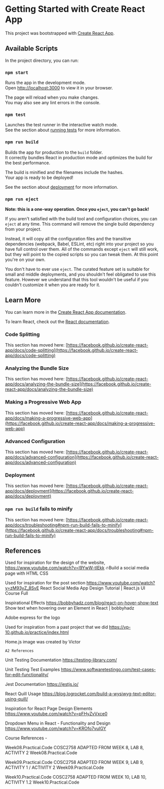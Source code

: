 # Getting Started with Create React App

This project was bootstrapped with [Create React App](https://github.com/facebook/create-react-app).

## Available Scripts

In the project directory, you can run:

### `npm start`

Runs the app in the development mode.\
Open [http://localhost:3000](http://localhost:3000) to view it in your browser.

The page will reload when you make changes.\
You may also see any lint errors in the console.

### `npm test`

Launches the test runner in the interactive watch mode.\
See the section about [running tests](https://facebook.github.io/create-react-app/docs/running-tests) for more information.

### `npm run build`

Builds the app for production to the `build` folder.\
It correctly bundles React in production mode and optimizes the build for the best performance.

The build is minified and the filenames include the hashes.\
Your app is ready to be deployed!

See the section about [deployment](https://facebook.github.io/create-react-app/docs/deployment) for more information.

### `npm run eject`

**Note: this is a one-way operation. Once you `eject`, you can't go back!**

If you aren't satisfied with the build tool and configuration choices, you can `eject` at any time. This command will remove the single build dependency from your project.

Instead, it will copy all the configuration files and the transitive dependencies (webpack, Babel, ESLint, etc) right into your project so you have full control over them. All of the commands except `eject` will still work, but they will point to the copied scripts so you can tweak them. At this point you're on your own.

You don't have to ever use `eject`. The curated feature set is suitable for small and middle deployments, and you shouldn't feel obligated to use this feature. However we understand that this tool wouldn't be useful if you couldn't customize it when you are ready for it.

## Learn More

You can learn more in the [Create React App documentation](https://facebook.github.io/create-react-app/docs/getting-started).

To learn React, check out the [React documentation](https://reactjs.org/).

### Code Splitting

This section has moved here: [https://facebook.github.io/create-react-app/docs/code-splitting](https://facebook.github.io/create-react-app/docs/code-splitting)

### Analyzing the Bundle Size

This section has moved here: [https://facebook.github.io/create-react-app/docs/analyzing-the-bundle-size](https://facebook.github.io/create-react-app/docs/analyzing-the-bundle-size)

### Making a Progressive Web App

This section has moved here: [https://facebook.github.io/create-react-app/docs/making-a-progressive-web-app](https://facebook.github.io/create-react-app/docs/making-a-progressive-web-app)

### Advanced Configuration

This section has moved here: [https://facebook.github.io/create-react-app/docs/advanced-configuration](https://facebook.github.io/create-react-app/docs/advanced-configuration)

### Deployment

This section has moved here: [https://facebook.github.io/create-react-app/docs/deployment](https://facebook.github.io/create-react-app/docs/deployment)

### `npm run build` fails to minify

This section has moved here: [https://facebook.github.io/create-react-app/docs/troubleshooting#npm-run-build-fails-to-minify](https://facebook.github.io/create-react-app/docs/troubleshooting#npm-run-build-fails-to-minify)

## References

Used for inspiration for the design of the website, 
https://www.youtube.com/watch?v=l9YwW-tIEkk 🔥Build  a social media page with HTML CSS

Used for inspiration for the post section
https://www.youtube.com/watch?v=zM93yZ_8SvE React Social Media App Design Tutorial | React.js UI Course Full

Inspirational Effects
https://bobbyhadz.com/blog/react-on-hover-show-text Show text when hovering over an Element in React | bobbyhadz

Adobe express for the logo

Used for inspiration from a past project that we did
https://vp-10.github.io/practice/index.html

Home.js image was created by Victor


`A2 References`

Unit Testing Documentation
https://testing-library.com/

Unit Testing Test Examples
https://www.softwaretestingo.com/test-cases-for-edit-functionality/

Jest Documentation
https://jestjs.io/

React Quill Usage
https://blog.logrocket.com/build-a-wysiwyg-text-editor-using-quill/

Inspiration for React Page Design Elements
https://www.youtube.com/watch?v=pFHyZvVxce0

Dropdown Menu in React - Functionality and Design
https://www.youtube.com/watch?v=KROfo7vuIGY

Course References -

Week08.Practical.Code
COSC2758
ADAPTED FROM WEEK 8, LAB 8, ACTIVITY 2
Week08.Practical.Code

Week09.Practical.Code
COSC2758
ADAPTED FROM WEEK 9, LAB 9, ACTIVITY 1 / ACTIVITY 2
Week09.Practical.Code

Week10.Practical.Code
COSC2758
ADAPTED FROM WEEK 10, LAB 10, ACTIVITY 1.2
Week10.Practical.Code